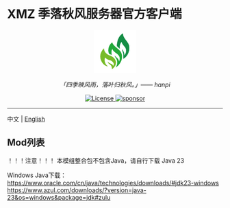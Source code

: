 # XMZ 季落秋风服务器官方客户端
<div align="center">
  <a href="https://www.xm233.cn/JFServer"><img width="100px" alt="logo" src="https://raw.githubusercontent.com/xmmtx/XMZ-JFServer-Client/refs/heads/main/logo.png"/></a>
  <p><em>「四季映风雨，落叶归秋风。」—— hanpi</em></p>
<div>
  <a href="https://github.com/xmmtx/XMZ-JFServer-Client/blob/main/LICENSE">
    <img src="https://img.shields.io/github/license/xmmtx/XMZ-JFServer-Client" alt="License" />
  </a>
  <a href="https://www.xm233.cn/sponsor">
    <img src="https://img.shields.io/badge/%24-sponsor-F87171.svg" alt="sponsor" />
  </a>
</div>
</div>

---

中文 | [English](./README_EN.md)

## Mod列表
<!--
1. **Mod A** - 作者: Developer A - [下载链接](https://example.com/modA) - 许可证: MIT
2. **Mod B** - 作者: Developer B - [下载链接](https://example.com/modB) - 许可证: GPLv3
-->
！！！注意！！！
本模组整合包不包含Java，请自行下载 Java 23

Windows Java下载： <br>
https://www.oracle.com/cn/java/technologies/downloads/#jdk23-windows <br>
https://www.azul.com/downloads/?version=java-23&os=windows&package=jdk#zulu <br>
